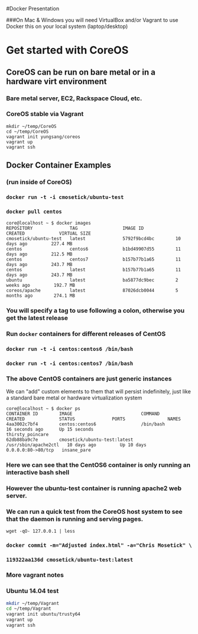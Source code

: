 #Docker Presentation

###On Mac & Windows you will need VirtualBox and/or Vagrant to use Docker this on your local system (laptop/desktop)

# Get started with CoreOS
## CoreOS can be run on bare metal or in a hardware virt environment
### Bare metal server, EC2, Rackspace Cloud, etc.

### CoreOS stable via Vagrant
```
mkdir ~/temp/CoreOS
cd ~/temp/CoreOS
vagrant init yungsang/coreos
vagrant up
vagrant ssh
```


## Docker Container Examples
### (run inside of CoreOS)

### `docker run -t -i cmosetick/ubuntu-test`


### `docker pull centos`

```
core@localhost ~ $ docker images
REPOSITORY              TAG                 IMAGE ID            CREATED             VIRTUAL SIZE
cmosetick/ubuntu-test   latest              5792f9bcd4bc        10 days ago         227.4 MB
centos                  centos6             b1bd49907d55        11 days ago         212.5 MB
centos                  centos7             b157b77b1a65        11 days ago         243.7 MB
centos                  latest              b157b77b1a65        11 days ago         243.7 MB
ubuntu                  latest              ba5877dc9bec        2 weeks ago         192.7 MB
coreos/apache           latest              87026dcb0044        5 months ago        274.1 MB
```

### You will specify a tag to use following a colon, otherwise you get the latest release

### Run `docker` containers for different releases of CentOS

### `docker run -t -i centos:centos6 /bin/bash`

### `docker run -t -i centos:centos7 /bin/bash`

### The above CentOS containers are just generic instances
We can "add" custom elements to them that will
persist indefinitely, just like a standard bare metal or
hardware virtualization system


```
core@localhost ~ $ docker ps
CONTAINER ID        IMAGE                          COMMAND                CREATED             STATUS              PORTS                NAMES
4aa3002c7bf4        centos:centos6                 /bin/bash              16 seconds ago      Up 15 seconds                            thirsty_poincare
62db88ba9c7e        cmosetick/ubuntu-test:latest   /usr/sbin/apache2ctl   10 days ago         Up 10 days          0.0.0.0:80->80/tcp   insane_pare
```
### Here we can see that the CentOS6 container is only running an interactive bash shell
### However the ubuntu-test container is running apache2 web server.
### We can run a quick test from the CoreOS host system to see that the daemon is running and serving pages.

`wget -qO- 127.0.0.1 | less`

### `docker commit -m="Adjusted index.html" -a="Chris Mosetick" \`
### `119322aa136d cmosetick/ubuntu-test:latest`








### More vagrant notes
### Ubuntu 14.04 test
```bash
mkdir ~/temp/Vagrant
cd ~/temp/Vagrant
vagrant init ubuntu/trusty64
vagrant up
vagrant ssh
```
